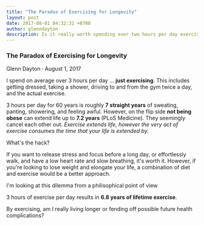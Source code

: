 ```yaml
---
title: "The Paradox of Exercising for Longevity"
layout: post
date: 2017-08-01 04:32:31 +0700
author: glenndayton
description: Is it really worth spending over two hours per day exercising just to live a little bit longer?
---
```

### The Paradox of Exercising for Longevity

Glenn Dayton &middot; August 1, 2017

I spend on average over 3 hours per day ... **just exercising**. This includes getting dressed, taking a shower,
driving to and from the gym twice a day, and the actual exercise.

3 hours per day for 60 years is roughly **7 straight years** of sweating, panting, showering, and feeling awful. However,
on the flip side **not being obese** can extend life up to **7.2 years**  (PLoS Medicine). They seemingly cancel
each other out. *Exercise extends life, however the very act of exercise consumes the time that your life is extended by.*

What's the hack?

If you want to release stress and focus before a long day, or effortlessly walk, and have a low heart rate
and slow breathing, it's worth it. However, if you're looking to lose weight and elongate your life, a combination of
diet and exercise would be a better approach.

I'm looking at this dilemma from a philisophical point of view


3 hours of exercise per day results in **6.8 years of lifetime exercise**.



By exercising, am I really living longer or fending off possible future health complications?
